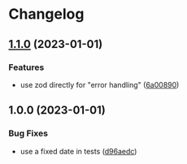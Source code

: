 # Changelog

## [1.1.0](https://github.com/NyCodeGHG/howoldisjava8today-bot/compare/v1.0.0...v1.1.0) (2023-01-01)


### Features

* use zod directly for "error handling" ([6a00890](https://github.com/NyCodeGHG/howoldisjava8today-bot/commit/6a00890c28e555c7001586ac8cbe0a805a8d83f5))

## 1.0.0 (2023-01-01)


### Bug Fixes

* use a fixed date in tests ([d96aedc](https://github.com/NyCodeGHG/howoldisjava8today-bot/commit/d96aedc64ef4b5266a9dc127685ef12b87feb3cd))
